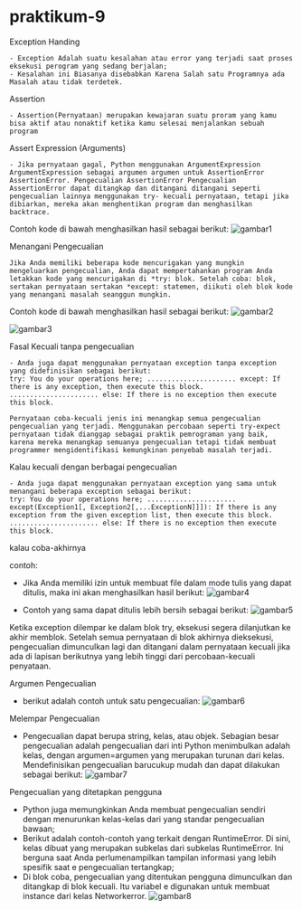 #  praktikum-9

Exception Handing

```
- Exception Adalah suatu kesalahan atau error yang terjadi saat proses eksekusi perogram yang sedang berjalan;
- Kesalahan ini Biasanya disebabkan Karena Salah satu Programnya ada Masalah atau tidak terdetek.
```

Assertion

```
- Assertion(Pernyataan) merupakan kewajaran suatu proram yang kamu bisa aktif atau nonaktif ketika kamu selesai menjalankan sebuah program
```

Assert Expression (Arguments)

```
- Jika pernyataan gagal, Python menggunakan ArgumentExpression ArgumentExpression sebagai argumen argumen untuk AssertionError AssertionError. Pengecualian AssertionError Pengecualian AssertionError dapat ditangkap dan ditangani ditangani seperti pengecualian lainnya menggunakan try- kecuali pernyataan, tetapi jika dibiarkan, mereka akan menghentikan program dan menghasilkan backtrace.
```

Contoh kode di bawah menghasilkan hasil sebagai berikut:
![gambar1](https://user-images.githubusercontent.com/115552876/208419972-6dc25672-db3f-45c4-b8a3-40bcf78c1a77.jpeg)

Menangani Pengecualian

```
Jika Anda memiliki beberapa kode mencurigakan yang mungkin mengeluarkan pengecualian, Anda dapat mempertahankan program Anda letakkan kode yang mencurigakan di *try: blok. Setelah coba: blok, sertakan pernyataan sertakan *except: statemen, diikuti oleh blok kode yang menangani masalah seanggun mungkin.
```

Contoh kode di bawah menghasilkan hasil sebagai berikut:
![gambar2](https://user-images.githubusercontent.com/115552876/208420079-59426106-2c12-4a23-9921-9f5b40338167.jpeg)

![gambar3](https://user-images.githubusercontent.com/115552876/208420218-ca91a387-3276-491f-bb53-bf6dd818375f.jpeg)

Fasal Kecuali tanpa pengecualian

```
- Anda juga dapat menggunakan pernyataan exception tanpa exception yang didefinisikan sebagai berikut:
try: You do your operations here; ...................... except: If there is any exception, then execute this block. ...................... else: If there is no exception then execute this block.

Pernyataan coba-kecuali jenis ini menangkap semua pengecualian pengecualian yang terjadi. Menggunakan percobaan seperti try-expect pernyataan tidak dianggap sebagai praktik pemrograman yang baik, karena mereka menangkap semuanya pengecualian tetapi tidak membuat programmer mengidentifikasi kemungkinan penyebab masalah terjadi.
```

Kalau kecuali dengan berbagai pengecualian

```
- Anda juga dapat menggunakan pernyataan exception yang sama untuk menangani beberapa exception sebagai berikut:
try: You do your operations here; ...................... except(Exception1[, Exception2[,...ExceptionN]]]): If there is any exception from the given exception list, then execute this block. ...................... else: If there is no exception then execute this block.
```

kalau coba-akhirnya

contoh:
- Jika Anda memiliki izin untuk membuat file dalam mode tulis yang dapat ditulis, maka ini akan menghasilkan hasil berikut:
![gambar4](https://user-images.githubusercontent.com/115552876/208420350-6e05ddd2-be3a-401b-a579-7b8a5490b941.jpeg)

- Contoh yang sama dapat ditulis lebih bersih sebagai berikut:
![gambar5](https://user-images.githubusercontent.com/115552876/208420471-953b44e0-eebb-49d8-852a-8a41bb327662.jpeg)

Ketika exception dilempar ke dalam blok try, eksekusi segera dilanjutkan ke akhir memblok. Setelah semua pernyataan di blok akhirnya dieksekusi, pengecualian dimunculkan lagi dan ditangani dalam pernyataan kecuali jika ada di lapisan berikutnya yang lebih tinggi dari percobaan-kecuali penyataan.

Argumen Pengecualian

- berikut adalah contoh untuk satu pengecualian:
![gambar6](https://user-images.githubusercontent.com/115552876/208420558-9614db04-0310-4585-88a8-5dea01a97380.jpeg)


Melempar Pengecualian 

- Pengecualian dapat berupa string, kelas, atau objek. Sebagian besar pengecualian adalah pengecualian dari inti Python menimbulkan adalah kelas, dengan argumen=argumen yang merupakan turunan dari kelas. Mendefinisikan pengecualian barucukup mudah dan dapat dilakukan sebagai berikut:
![gambar7](https://user-images.githubusercontent.com/115552876/208420782-439df0ee-3184-43e8-a00d-327a3706dd71.jpeg)


Pengecualian yang ditetapkan pengguna

- Python juga memungkinkan Anda membuat pengecualian sendiri dengan menurunkan kelas-kelas dari yang standar pengecualian bawaan;
- Berikut adalah contoh-contoh yang terkait dengan RuntimeError. Di sini, kelas dibuat yang merupakan subkelas dari subkelas RuntimeError. Ini berguna saat Anda perlumenampilkan tampilan informasi yang lebih spesifik saat e pengecualian tertangkap;
- Di blok coba, pengecualian yang ditentukan pengguna dimunculkan dan ditangkap di blok kecuali. Itu variabel e digunakan untuk membuat instance dari kelas Networkerror.
![gambar8](https://user-images.githubusercontent.com/115552876/208420913-9ebab4c9-02c2-445f-8367-466657b359f5.jpeg)

